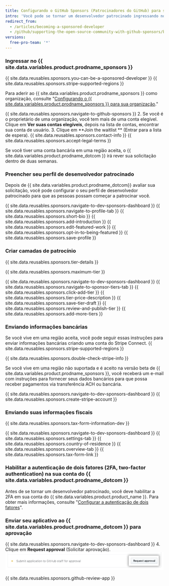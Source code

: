 ```yaml
---
title: Configurando o GitHub Sponsors (Patrocinadores do GitHub) para sua conta de usuário
intro: 'Você pode se tornar um desenvolvedor patrocinado ingressando no {{ site.data.variables.product.prodname_sponsors }}, preenchendo seu perfil de desenvolvedor patrocinado, criando camadas de patrocínio, enviando informações bancárias e fiscais, bem como habilitando a autenticação de dois fatores na sua conta do {{ site.data.variables.product.prodname_dotcom }}.'
redirect_from:
  - /articles/becoming-a-sponsored-developer
  - /github/supporting-the-open-source-community-with-github-sponsors/becoming-a-sponsored-developer
versions:
  free-pro-team: '*'
---
```


### Ingressar no {{ site.data.variables.product.prodname_sponsors }}

{{ site.data.reusables.sponsors.you-can-be-a-sponsored-developer }} {{ site.data.reusables.sponsors.stripe-supported-regions }}

Para aderir ao {{ site.data.variables.product.prodname_sponsors }} como organização, consulte "[Configurando o {{ site.data.variables.product.prodname_sponsors }} para sua organização](/github/supporting-the-open-source-community-with-github-sponsors/setting-up-github-sponsors-for-your-organization)."

{{ site.data.reusables.sponsors.navigate-to-github-sponsors }}
2. Se você é o proprietário de uma organização, você tem mais de uma conta elegível. Clique em **Ver suas contas elegíveis**, depois na lista de contas, encontrar sua conta de usuário.
3. Clique em **Join the waitlist ** (Entrar para a lista de espera).
{{ site.data.reusables.sponsors.contact-info }}
{{ site.data.reusables.sponsors.accept-legal-terms }}

Se você tiver uma conta bancária em uma região aceita, o {{ site.data.variables.product.prodname_dotcom }} irá rever sua solicitação dentro de duas semanas.

### Preencher seu perfil de desenvolvedor patrocinado

Depois de {{ site.data.variables.product.prodname_dotcom}} avaliar sua solicitação, você pode configurar o seu perfil de desenvolvedor patrocinado para que as pessoas possam começar a patrocinar você.

{{ site.data.reusables.sponsors.navigate-to-dev-sponsors-dashboard }}
{{ site.data.reusables.sponsors.navigate-to-profile-tab }}
{{ site.data.reusables.sponsors.short-bio }}
{{ site.data.reusables.sponsors.add-introduction }}
{{ site.data.reusables.sponsors.edit-featured-work }}
{{ site.data.reusables.sponsors.opt-in-to-being-featured }}
{{ site.data.reusables.sponsors.save-profile }}

### Criar camadas de patrocínio

{{ site.data.reusables.sponsors.tier-details }}

{{ site.data.reusables.sponsors.maximum-tier }}

{{ site.data.reusables.sponsors.navigate-to-dev-sponsors-dashboard }}
{{ site.data.reusables.sponsors.navigate-to-sponsor-tiers-tab }}
{{ site.data.reusables.sponsors.click-add-tier }}
{{ site.data.reusables.sponsors.tier-price-description }}
{{ site.data.reusables.sponsors.save-tier-draft }}
{{ site.data.reusables.sponsors.review-and-publish-tier }}
{{ site.data.reusables.sponsors.add-more-tiers }}

### Enviando informações bancárias

Se você vive em uma região aceita, você pode seguir essas instruções para enviar informações bancárias criando uma conta do Stripe Connect. {{ site.data.reusables.sponsors.stripe-supported-regions }}

{{ site.data.reusables.sponsors.double-check-stripe-info }}

Se você vive em uma região não suportada e é aceito na versão beta de {{ site.data.variables.product.prodname_sponsors }}, você receberá um e-mail com instruções para fornecer seus dados bancários para que possa receber pagamentos via transferência ACH ou bancária.

{{ site.data.reusables.sponsors.navigate-to-dev-sponsors-dashboard }}
{{ site.data.reusables.sponsors.create-stripe-account }}

### Enviando suas informações fiscais

{{ site.data.reusables.sponsors.tax-form-information-dev }}

{{ site.data.reusables.sponsors.navigate-to-dev-sponsors-dashboard }}
{{ site.data.reusables.sponsors.settings-tab }}
{{ site.data.reusables.sponsors.country-of-residence }}
{{ site.data.reusables.sponsors.overview-tab }}
{{ site.data.reusables.sponsors.tax-form-link }}

### Habilitar a autenticação de dois fatores (2FA, two-factor authentication) na sua conta do {{ site.data.variables.product.prodname_dotcom }}

Antes de se tornar um desenvolvedor patrocinado, você deve habilitar a 2FA em sua conta do {{ site.data.variables.product.product_name }}. Para obter mais informações, consulte "[Configurar a autenticação de dois fatores](/articles/configuring-two-factor-authentication)".

### Enviar seu aplicativo ao {{ site.data.variables.product.prodname_dotcom }} para aprovação

{{ site.data.reusables.sponsors.navigate-to-dev-sponsors-dashboard }}
4. Clique em **Request approval** (Solicitar aprovação). ![Botão Request approval (Solicitar aprovação)](/assets/images/help/sponsors/request-approval-button.png)

{{ site.data.reusables.sponsors.github-review-app }}
